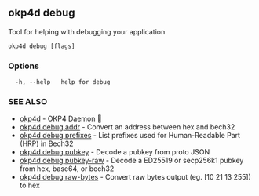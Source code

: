 ## okp4d debug

Tool for helping with debugging your application

```
okp4d debug [flags]
```

### Options

```
  -h, --help   help for debug
```

### SEE ALSO

* [okp4d](okp4d.md)	 - OKP4 Daemon 👹
* [okp4d debug addr](okp4d_debug_addr.md)	 - Convert an address between hex and bech32
* [okp4d debug prefixes](okp4d_debug_prefixes.md)	 - List prefixes used for Human-Readable Part (HRP) in Bech32
* [okp4d debug pubkey](okp4d_debug_pubkey.md)	 - Decode a pubkey from proto JSON
* [okp4d debug pubkey-raw](okp4d_debug_pubkey-raw.md)	 - Decode a ED25519 or secp256k1 pubkey from hex, base64, or bech32
* [okp4d debug raw-bytes](okp4d_debug_raw-bytes.md)	 - Convert raw bytes output (eg. [10 21 13 255]) to hex
